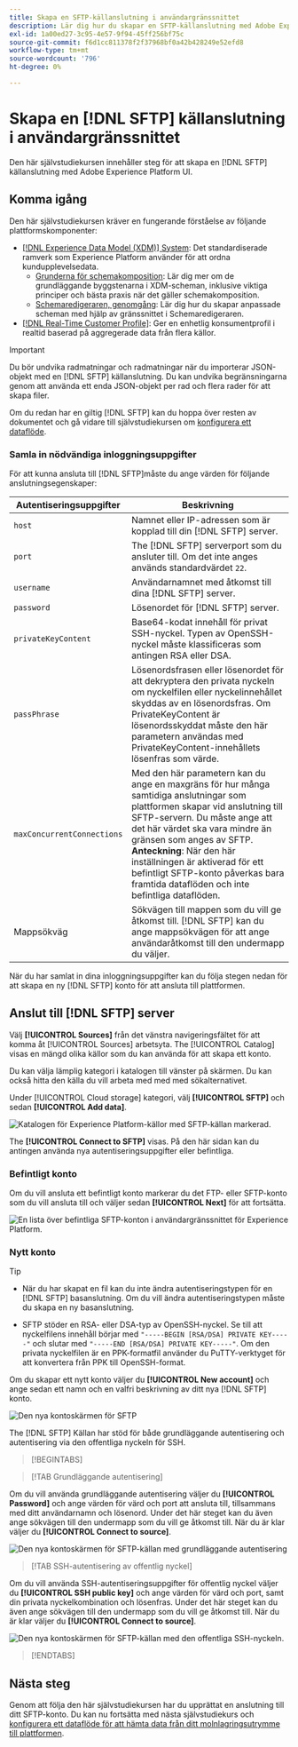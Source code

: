 ```yaml
---
title: Skapa en SFTP-källanslutning i användargränssnittet
description: Lär dig hur du skapar en SFTP-källanslutning med Adobe Experience Platform-gränssnittet.
exl-id: 1a00ed27-3c95-4e57-9f94-45ff256bf75c
source-git-commit: f6d1cc811378f2f37968bf0a42b428249e52efd8
workflow-type: tm+mt
source-wordcount: '796'
ht-degree: 0%

---
```


# Skapa en [!DNL SFTP] källanslutning i användargränssnittet

Den här självstudiekursen innehåller steg för att skapa en [!DNL SFTP] källanslutning med Adobe Experience Platform UI.

## Komma igång

Den här självstudiekursen kräver en fungerande förståelse av följande plattformskomponenter:

* [[!DNL Experience Data Model (XDM)] System](../../../../../xdm/home.md): Det standardiserade ramverk som Experience Platform använder för att ordna kundupplevelsedata.
   * [Grunderna för schemakomposition](../../../../../xdm/schema/composition.md): Lär dig mer om de grundläggande byggstenarna i XDM-scheman, inklusive viktiga principer och bästa praxis när det gäller schemakomposition.
   * [Schemaredigeraren, genomgång](../../../../../xdm/tutorials/create-schema-ui.md): Lär dig hur du skapar anpassade scheman med hjälp av gränssnittet i Schemaredigeraren.
* [[!DNL Real-Time Customer Profile]](../../../../../profile/home.md): Ger en enhetlig konsumentprofil i realtid baserad på aggregerade data från flera källor.

>[!IMPORTANT]
>
>Du bör undvika radmatningar och radmatningar när du importerar JSON-objekt med en [!DNL SFTP] källanslutning. Du kan undvika begränsningarna genom att använda ett enda JSON-objekt per rad och flera rader för att skapa filer.

Om du redan har en giltig [!DNL SFTP] kan du hoppa över resten av dokumentet och gå vidare till självstudiekursen om [konfigurera ett dataflöde](../../dataflow/batch/cloud-storage.md).

### Samla in nödvändiga inloggningsuppgifter

För att kunna ansluta till [!DNL SFTP]måste du ange värden för följande anslutningsegenskaper:

| Autentiseringsuppgifter | Beskrivning |
| ---------- | ----------- |
| `host` | Namnet eller IP-adressen som är kopplad till din [!DNL SFTP] server. |
| `port` | The [!DNL SFTP] serverport som du ansluter till. Om det inte anges används standardvärdet `22`. |
| `username` | Användarnamnet med åtkomst till dina [!DNL SFTP] server. |
| `password` | Lösenordet för [!DNL SFTP] server. |
| `privateKeyContent` | Base64-kodat innehåll för privat SSH-nyckel. Typen av OpenSSH-nyckel måste klassificeras som antingen RSA eller DSA. |
| `passPhrase` | Lösenordsfrasen eller lösenordet för att dekryptera den privata nyckeln om nyckelfilen eller nyckelinnehållet skyddas av en lösenordsfras. Om PrivateKeyContent är lösenordsskyddat måste den här parametern användas med PrivateKeyContent-innehållets lösenfras som värde. |
| `maxConcurrentConnections` | Med den här parametern kan du ange en maxgräns för hur många samtidiga anslutningar som plattformen skapar vid anslutning till SFTP-servern. Du måste ange att det här värdet ska vara mindre än gränsen som anges av SFTP. **Anteckning**: När den här inställningen är aktiverad för ett befintligt SFTP-konto påverkas bara framtida dataflöden och inte befintliga dataflöden. |
| Mappsökväg | Sökvägen till mappen som du vill ge åtkomst till. [!DNL SFTP] kan du ange mappsökvägen för att ange användaråtkomst till den undermapp du väljer. |

När du har samlat in dina inloggningsuppgifter kan du följa stegen nedan för att skapa en ny [!DNL SFTP] konto för att ansluta till plattformen.

## Anslut till [!DNL SFTP] server

Välj **[!UICONTROL Sources]** från det vänstra navigeringsfältet för att komma åt [!UICONTROL Sources] arbetsyta. The [!UICONTROL Catalog] visas en mängd olika källor som du kan använda för att skapa ett konto.

Du kan välja lämplig kategori i katalogen till vänster på skärmen. Du kan också hitta den källa du vill arbeta med med med sökalternativet.

Under [!UICONTROL Cloud storage] kategori, välj **[!UICONTROL SFTP]** och sedan **[!UICONTROL Add data]**.

![Katalogen för Experience Platform-källor med SFTP-källan markerad.](../../../../images/tutorials/create/sftp/catalog.png)

The **[!UICONTROL Connect to SFTP]** visas. På den här sidan kan du antingen använda nya autentiseringsuppgifter eller befintliga.

### Befintligt konto

Om du vill ansluta ett befintligt konto markerar du det FTP- eller SFTP-konto som du vill ansluta till och väljer sedan **[!UICONTROL Next]** för att fortsätta.

![En lista över befintliga SFTP-konton i användargränssnittet för Experience Platform.](../../../../images/tutorials/create/sftp/existing.png)

### Nytt konto

>[!TIP]
>
>* När du har skapat en fil kan du inte ändra autentiseringstypen för en [!DNL SFTP] basanslutning. Om du vill ändra autentiseringstypen måste du skapa en ny basanslutning.
>
>* SFTP stöder en RSA- eller DSA-typ av OpenSSH-nyckel. Se till att nyckelfilens innehåll börjar med `"-----BEGIN [RSA/DSA] PRIVATE KEY-----"` och slutar med `"-----END [RSA/DSA] PRIVATE KEY-----"`. Om den privata nyckelfilen är en PPK-formatfil använder du PuTTY-verktyget för att konvertera från PPK till OpenSSH-format.

Om du skapar ett nytt konto väljer du **[!UICONTROL New account]** och ange sedan ett namn och en valfri beskrivning av ditt nya [!DNL SFTP] konto.

![Den nya kontoskärmen för SFTP](../../../../images/tutorials/create/sftp/new.png)

The [!DNL SFTP] Källan har stöd för både grundläggande autentisering och autentisering via den offentliga nyckeln för SSH.

>[!BEGINTABS]

>[!TAB Grundläggande autentisering]

Om du vill använda grundläggande autentisering väljer du **[!UICONTROL Password]** och ange värden för värd och port att ansluta till, tillsammans med ditt användarnamn och lösenord. Under det här steget kan du även ange sökvägen till den undermapp som du vill ge åtkomst till. När du är klar väljer du **[!UICONTROL Connect to source]**.

![Den nya kontoskärmen för SFTP-källan med grundläggande autentisering](../../../../images/tutorials/create/sftp/password.png)

>[!TAB SSH-autentisering av offentlig nyckel]

Om du vill använda SSH-autentiseringsuppgifter för offentlig nyckel väljer du **[!UICONTROL SSH public key]**  och ange värden för värd och port, samt din privata nyckelkombination och lösenfras. Under det här steget kan du även ange sökvägen till den undermapp som du vill ge åtkomst till. När du är klar väljer du **[!UICONTROL Connect to source]**.

![Den nya kontoskärmen för SFTP-källan med den offentliga SSH-nyckeln.](../../../../images/tutorials/create/sftp/ssh.png)

>[!ENDTABS]

## Nästa steg

Genom att följa den här självstudiekursen har du upprättat en anslutning till ditt SFTP-konto. Du kan nu fortsätta med nästa självstudiekurs och [konfigurera ett dataflöde för att hämta data från ditt molnlagringsutrymme till plattformen](../../dataflow/batch/cloud-storage.md).
